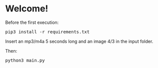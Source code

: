 <!DOCTYPE html>
<body>
<h1>Welcome!</h1>
<p>Before the first execution:</p>
<pre>pip3 install -r requirements.txt</pre>
<p>Insert an mp3/m4a 5 seconds long and an image 4/3 in the input folder.</p>
<p>Then:</p>
<pre>python3 main.py</pre>
</body>
</html>